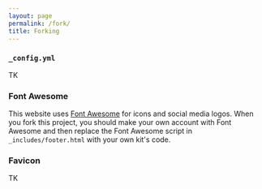 ```yaml
---
layout: page
permalink: /fork/
title: Forking
---
```


### `_config.yml`

TK

### Font Awesome

This website uses [Font Awesome](https://fontawesome.com/) for icons and social media logos. When you fork this project, you should make your own account with Font Awesome and then replace the Font Awesome script in `_includes/footer.html` with your own kit's code.

### Favicon

TK
